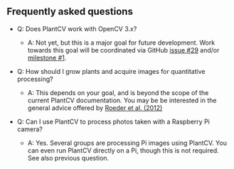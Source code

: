 
## Frequently asked questions

<!-- Advice in box:
http://producingoss.com/en/getting-started.html#documentation -->

- Q: Does PlantCV work with OpenCV 3.x?
    - A: Not yet, but this is a major goal for future development.
    Work towards this goal will be coordinated
    via GitHub [issue #29](https://github.com/danforthcenter/plantcv/issues/21)
    and/or [milestone #1](https://github.com/danforthcenter/plantcv/milestone/1).
    <!-- Cf. duplicate, https://github.com/danforthcenter/plantcv/issues/130 -->

- Q: How should I grow plants and acquire images for quantitative processing?
    - A: This depends on your goal,
    and is beyond the scope of the current PlantCV documentation.
    You may be be interested
    in the general advice offered by [Roeder et al. (2012)](http://doi.org/10.1242/dev.076414)

- Q: Can I use PlantCV to process photos taken with a Raspberry Pi camera?
    - A: Yes.
    Several groups are processing Pi images using PlantCV.
    You can even run PlantCV directly on a Pi,
    though this is not required.
    See also previous question.
    <!-- https://github.com/danforthcenter/plantcv/issues/137 -->
